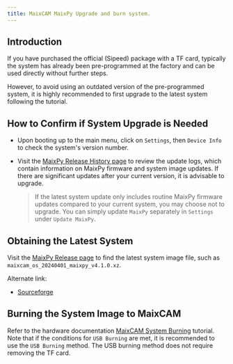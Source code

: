 ```yaml
---
title: MaixCAM MaixPy Upgrade and burn system.
---
```


## Introduction

If you have purchased the official (Sipeed) package with a TF card, typically the system has already been pre-programmed at the factory and can be used directly without further steps.

However, to avoid using an outdated version of the pre-programmed system, it is highly recommended to first upgrade to the latest system following the tutorial.

## How to Confirm if System Upgrade is Needed

* Upon booting up to the main menu, click on `Settings`, then `Device Info` to check the system's version number.
* Visit the [MaixPy Release History page](https://github.com/sipeed/MaixPy/releases) to review the update logs, which contain information on MaixPy firmware and system image updates. If there are significant updates after your current version, it is advisable to upgrade.
  
  > If the latest system update only includes routine MaixPy firmware updates compared to your current system, you may choose not to upgrade. You can simply update `MaixPy` separately in `Settings` under `Update MaixPy`.

## Obtaining the Latest System

Visit the [MaixPy Release page](https://github.com/sipeed/MaixPy/releases) to find the latest system image file, such as `maixcam_os_20240401_maixpy_v4.1.0.xz`.

Alternate link:
* [Sourceforge](https://sourceforge.net/projects/maixpy/files/)

## Burning the System Image to MaixCAM

Refer to the hardware documentation [MaixCAM System Burning](https://wiki.sipeed.com/hardware/zh/maixcam/os.html) tutorial. Note that if the conditions for `USB Burning` are met, it is recommended to use the `USB Burning` method. The USB burning method does not require removing the TF card.

